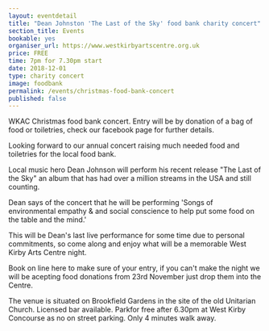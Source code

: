```yaml
---
layout: eventdetail
title: "Dean Johnston 'The Last of the Sky' food bank charity concert"
section_title: Events
bookable: yes
organiser_url: https://www.westkirbyartscentre.org.uk
price: FREE
time: 7pm for 7.30pm start
date: 2018-12-01
type: charity concert
image: foodbank
permalink: /events/christmas-food-bank-concert
published: false
---
```


WKAC Christmas food bank concert. Entry will be by donation of a bag of food or toiletries, check our facebook page for further details.

Looking forward to our annual concert raising much needed food and toiletries for the local food bank.

Local music hero Dean Johnson will perform his recent release "The Last of the Sky" an album that has had over a million streams in the USA and still counting.

Dean says of the concert that he will be performing
'Songs of environmental empathy & and social conscience to help put some food on the table and the mind.'

This will be Dean's last live performance for some time due to personal commitments, so come along and enjoy what will be a memorable West Kirby Arts Centre night.

Book on line here to make sure of your entry, if you can't make the night we will be acepting food donations from 23rd November just drop them into the Centre.

The venue is situated on Brookfield Gardens in the site of the old Unitarian Church. Licensed bar available. Parkfor free after 6.30pm at West Kirby Concourse as no on street parking. Only 4 minutes walk away.
